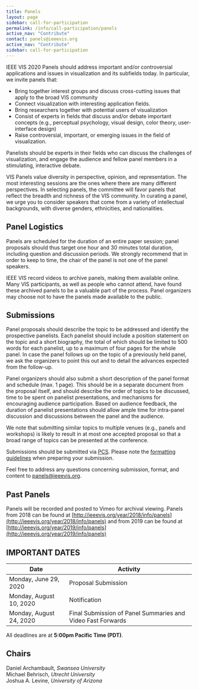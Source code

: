 ```yaml
---
title: Panels
layout: page
sidebar: call-for-participation
permalink: /info/call-participation/panels
active_nav: "Contribute"
contact: panels@ieeevis.org
active_nav: "Contribute"
sidebar: call-for-participation
---
```


IEEE VIS 2020 Panels should address important and/or controversial applications and issues in visualization and its subfields today. In particular, we invite panels that:

* Bring together interest groups and discuss cross-cutting issues that apply to the broad VIS community
* Connect visualization with interesting application fields.
* Bring researchers together with potential users of visualization
* Consist of experts in fields that discuss and/or debate important concepts (e.g., perceptual psychology, visual design, color theory, user-interface design)
* Raise controversial, important, or emerging issues in the field of visualization.

Panelists should be experts in their fields who can discuss the challenges of visualization, and engage the audience and fellow panel members in a stimulating, interactive debate.

VIS Panels value diversity in perspective, opinion, and representation. The most interesting sessions are the ones where there are many different perspectives. In selecting panels, the committee will favor panels that reflect the breadth and richness of the VIS community. In curating a panel, we urge you to consider speakers that come from a variety of intellectual backgrounds, with diverse genders, ethnicities, and nationalities.


## Panel Logistics

Panels are scheduled for the duration of an entire paper session; panel proposals should thus target one hour and 30 minutes total duration, including question and discussion periods. We strongly recommend that in order to keep to time, the chair of the panel is not one of the panel speakers.

IEEE VIS record videos to archive panels, making them available online. Many VIS participants, as well as people who cannot attend, have found these archived panels to be a valuable part of the process. Panel organizers may choose not to have the panels made available to the public.

## Submissions

Panel proposals should describe the topic to be addressed and identify the prospective panelists. Each panelist should include a position statement on the topic and a short biography, the total of which should be limited to 500 words for each panelist, up to a maximum of four pages for the whole panel. In case the panel follows up on the topic of a previously held panel, we ask the organizers to point this out and to detail the advances expected from the follow-up. 

Panel organizers should also submit a short description of the panel format and schedule (max. 1 page). This should be in a separate document from the proposal itself, and should describe the order of topics to be discussed, time to be spent on panelist presentations, and mechanisms for encouraging audience participation. Based on audience feedback, the duration of panelist presentations should allow ample time for intra-panel discussion and discussions between the panel and the audience.

We note that submitting similar topics to multiple venues (e.g., panels and workshops) is likely to result in at most one accepted proposal so that a broad range of topics can be presented at the conference.

Submissions should be submitted via [PCS](http://new.precisionconference.com/vgtc/). Please note the [formatting guidelines](http://vgtc.org/publications/conference) when preparing your submission. 

Feel free to address any questions concerning submission, format, and content to [panels@ieeevis.org](mailto:panels@ieeevis.org).

## Past Panels

Panels will be recorded and posted to Vimeo for archival viewing. Panels from  2018 can be found at [http://ieeevis.org/year/2018/info/panels](http://ieeevis.org/year/2018/info/panels) and from 2019 can be found at [http://ieeevis.org/year/2019/info/panels](http://ieeevis.org/year/2019/info/panels)

## IMPORTANT DATES

| Date | Activity |
|------|----------|
| Monday, June 29, 2020 | Proposal Submission |
| Monday, August 10, 2020 | Notification |
| Monday, August 24, 2020 | Final Submission of Panel Summaries and Video Fast Forwards |
      
All deadlines are at **5:00pm Pacific Time (PDT)**.

## Chairs

Daniel Archambault, *Swansea University* <br />
Michael Behrisch, *Utrecht University* <br />
Joshua A. Levine, *University of Arizona* 
